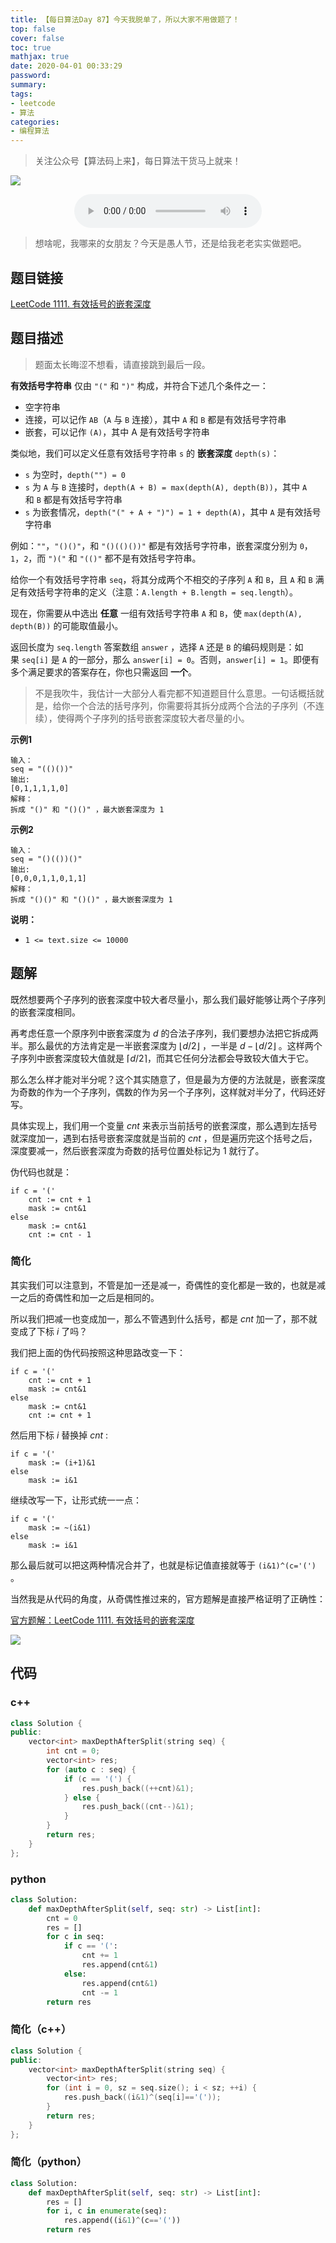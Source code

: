 ```yaml
---
title: 【每日算法Day 87】今天我脱单了，所以大家不用做题了！
top: false
cover: false
toc: true
mathjax: true
date: 2020-04-01 00:33:29
password:
summary:
tags:
- leetcode
- 算法
categories:
- 编程算法
---
```


> 关注公众号【算法码上来】，每日算法干货马上就来！

![](/medias/contact.jpg)

<div align="center"><audio controls="controls" height="100" width="100" autoplay="autoplay" loop="loop"><source src="zhejiushiaima.mp3" type="audio/mp3" /></audio></div>

> 想啥呢，我哪来的女朋友？今天是愚人节，还是给我老老实实做题吧。

## 题目链接
[LeetCode 1111. 有效括号的嵌套深度](https://leetcode-cn.com/problems/maximum-nesting-depth-of-two-valid-parentheses-strings/ "LeetCode 1111. 有效括号的嵌套深度")

## 题目描述
> 题面太长晦涩不想看，请直接跳到最后一段。

**有效括号字符串** 仅由 `"("` 和 `")"` 构成，并符合下述几个条件之一：
* 空字符串
* 连接，可以记作 `AB`（`A` 与 `B` 连接），其中 `A` 和 `B` 都是有效括号字符串
* 嵌套，可以记作 `(A)`，其中 A 是有效括号字符串

类似地，我们可以定义任意有效括号字符串 `s` 的 **嵌套深度** `depth(s)`：
* `s` 为空时，`depth("") = 0`
* `s` 为 `A` 与 `B` 连接时，`depth(A + B) = max(depth(A), depth(B))`，其中 `A` 和 `B` 都是有效括号字符串
* `s` 为嵌套情况，`depth("(" + A + ")") = 1 + depth(A)`，其中 `A` 是有效括号字符串

例如：`""`，`"()()"`，和 `"()(()())"` 都是有效括号字符串，嵌套深度分别为 `0`，`1`，`2`，而 `")("` 和 `"(()"` 都不是有效括号字符串。

给你一个有效括号字符串 `seq`，将其分成两个不相交的子序列 `A` 和 `B`，且 `A` 和 `B` 满足有效括号字符串的定义（注意：`A.length + B.length = seq.length`）。

现在，你需要从中选出 **任意** 一组有效括号字符串 `A` 和 `B`，使 `max(depth(A), depth(B))` 的可能取值最小。

返回长度为 `seq.length` 答案数组 `answer` ，选择 `A` 还是 `B` 的编码规则是：如果 `seq[i]` 是 `A` 的一部分，那么 `answer[i] = 0`。否则，`answer[i] = 1`。即便有多个满足要求的答案存在，你也只需返回 **一个**。

> 不是我吹牛，我估计一大部分人看完都不知道题目什么意思。一句话概括就是，给你一个合法的括号序列，你需要将其拆分成两个合法的子序列（不连续），使得两个子序列的括号嵌套深度较大者尽量的小。

**示例1**
```text
输入：
seq = "(()())"
输出:
[0,1,1,1,1,0]
解释：
拆成 "()" 和 "()()" ，最大嵌套深度为 1
```

**示例2**
```text
输入：
seq = "()(())()"
输出:
[0,0,0,1,1,0,1,1]
解释：
拆成 "()()" 和 "()()" ，最大嵌套深度为 1
```

**说明：**
* `1 <= text.size <= 10000`

## 题解
既然想要两个子序列的嵌套深度中较大者尽量小，那么我们最好能够让两个子序列的嵌套深度相同。

再考虑任意一个原序列中嵌套深度为 $d$ 的合法子序列，我们要想办法把它拆成两半。那么最优的方法肯定是一半嵌套深度为 $\lfloor d/2 \rfloor$ ，一半是 $d - \lfloor d/2 \rfloor$ 。这样两个子序列中嵌套深度较大值就是 $\lceil d/2 \rceil$，而其它任何分法都会导致较大值大于它。

那么怎么样才能对半分呢？这个其实随意了，但是最为方便的方法就是，嵌套深度为奇数的作为一个子序列，偶数的作为另一个子序列，这样就对半分了，代码还好写。

具体实现上，我们用一个变量 $cnt$ 来表示当前括号的嵌套深度，那么遇到左括号就深度加一，遇到右括号嵌套深度就是当前的 $cnt$ ，但是遍历完这个括号之后，深度要减一，然后嵌套深度为奇数的括号位置处标记为 1 就行了。

伪代码也就是：
```text
if c = '('
    cnt := cnt + 1
    mask := cnt&1
else
    mask := cnt&1
    cnt := cnt - 1
```

### 简化
其实我们可以注意到，不管是加一还是减一，奇偶性的变化都是一致的，也就是减一之后的奇偶性和加一之后是相同的。

所以我们把减一也变成加一，那么不管遇到什么括号，都是 $cnt$ 加一了，那不就变成了下标 $i$ 了吗？

我们把上面的伪代码按照这种思路改变一下：
```text
if c = '('
    cnt := cnt + 1
    mask := cnt&1
else
    mask := cnt&1
    cnt := cnt + 1
```

然后用下标 $i$ 替换掉 $cnt$ :
```text
if c = '('
    mask := (i+1)&1
else
    mask := i&1
```

继续改写一下，让形式统一一点：
```text
if c = '('
    mask := ~(i&1)
else
    mask := i&1
```

那么最后就可以把这两种情况合并了，也就是标记值直接就等于 `(i&1)^(c='(')` 。

当然我是从代码的角度，从奇偶性推过来的，官方题解是直接严格证明了正确性：

[官方题解：LeetCode 1111. 有效括号的嵌套深度](https://leetcode-cn.com/problems/maximum-nesting-depth-of-two-valid-parentheses-strings/solution/you-xiao-gua-hao-de-qian-tao-shen-du-by-leetcode-s/ "官方题解：LeetCode 1111. 有效括号的嵌套深度")

![](1.jpg)

## 代码
### c++
```cpp
class Solution {
public:
    vector<int> maxDepthAfterSplit(string seq) {
        int cnt = 0;
        vector<int> res;
        for (auto c : seq) {
            if (c == '(') {
                res.push_back((++cnt)&1);
            } else {
                res.push_back((cnt--)&1);
            }
        }
        return res;
    }
};
```

### python
```python
class Solution:
    def maxDepthAfterSplit(self, seq: str) -> List[int]:
        cnt = 0
        res = []
        for c in seq:
            if c == '(':
                cnt += 1
                res.append(cnt&1)
            else:
                res.append(cnt&1)
                cnt -= 1
        return res
```

### 简化（c++）
```cpp
class Solution {
public:
    vector<int> maxDepthAfterSplit(string seq) {
        vector<int> res;
        for (int i = 0, sz = seq.size(); i < sz; ++i) {
            res.push_back((i&1)^(seq[i]=='('));
        }
        return res;
    }
};
```

### 简化（python）
```python
class Solution:
    def maxDepthAfterSplit(self, seq: str) -> List[int]:
        res = []
        for i, c in enumerate(seq):
            res.append((i&1)^(c=='('))
        return res
```